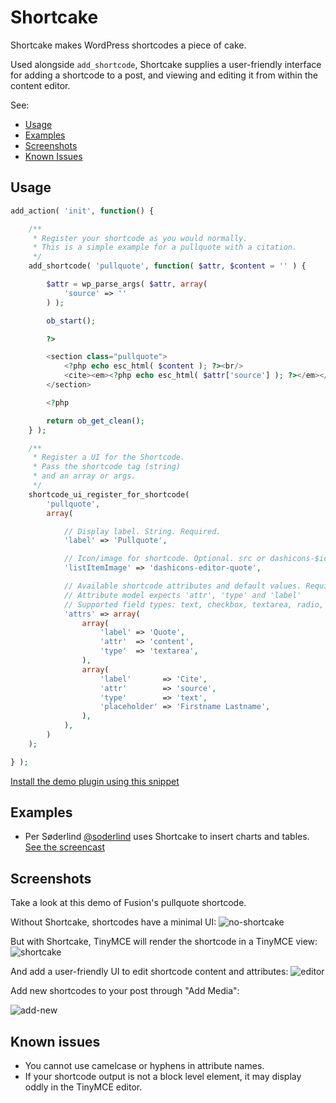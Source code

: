 Shortcake
============

Shortcake makes WordPress shortcodes a piece of cake.

Used alongside `add_shortcode`, Shortcake supplies a user-friendly interface for adding a shortcode to a post, and viewing and editing it from within the content editor.

See:

* [Usage](#usage)
* [Examples](#examples)
* [Screenshots](#screenshots)
* [Known Issues](#known-issues)

## Usage

```php
add_action( 'init', function() {

	/**
	 * Register your shortcode as you would normally.
	 * This is a simple example for a pullquote with a citation.
	 */
	add_shortcode( 'pullquote', function( $attr, $content = '' ) {

		$attr = wp_parse_args( $attr, array(
			'source' => ''
		) );

		ob_start();

		?>

		<section class="pullquote">
			<?php echo esc_html( $content ); ?><br/>
			<cite><em><?php echo esc_html( $attr['source'] ); ?></em></cite>
		</section>

		<?php

		return ob_get_clean();
	} );

	/**
	 * Register a UI for the Shortcode.
	 * Pass the shortcode tag (string)
	 * and an array or args.
	 */
	shortcode_ui_register_for_shortcode(
		'pullquote',
		array(

			// Display label. String. Required.
			'label' => 'Pullquote',

			// Icon/image for shortcode. Optional. src or dashicons-$icon. Defaults to carrot.
			'listItemImage' => 'dashicons-editor-quote',

			// Available shortcode attributes and default values. Required. Array.
			// Attribute model expects 'attr', 'type' and 'label'
			// Supported field types: text, checkbox, textarea, radio, select, email, url, number, and date.
			'attrs' => array(
				array(
					'label' => 'Quote',
					'attr'  => 'content',
					'type'  => 'textarea',
				),
				array(
					'label'       => 'Cite',
					'attr'        => 'source',
					'type'        => 'text',
					'placeholder' => 'Firstname Lastname',
				),
			),
		)
	);

} );

````

[Install the demo plugin using this snippet](https://gist.github.com/Mte90/cb8a0e37565d219062ec)

## Examples

* Per Søderlind [@soderlind](https://twitter.com/soderlind) uses Shortcake to insert charts and tables. [See the screencast](http://screencast.com/t/ZJ1u3CvKF5uq)

## Screenshots

Take a look at this demo of Fusion's pullquote shortcode.

Without Shortcake, shortcodes have a minimal UI:
![no-shortcake](https://cloud.githubusercontent.com/assets/36432/5930132/7351524e-a640-11e4-9246-543ee8138397.png)

But with Shortcake, TinyMCE will render the shortcode in a TinyMCE view:
![shortcake](https://cloud.githubusercontent.com/assets/36432/5930148/99c404c6-a640-11e4-995d-76f6101277fe.png)

And add a user-friendly UI to edit shortcode content and attributes:
![editor](https://cloud.githubusercontent.com/assets/36432/5930154/ad46c38a-a640-11e4-904e-20b09c15b980.png)

Add new shortcodes to your post through "Add Media":

![add-new](https://cloud.githubusercontent.com/assets/36432/5930160/caca5ba6-a640-11e4-9cc7-3b8ae92c422f.png)

## Known issues

* You cannot use camelcase or hyphens in attribute names.
* If your shortcode output is not a block level element, it may display oddly in the TinyMCE editor.
